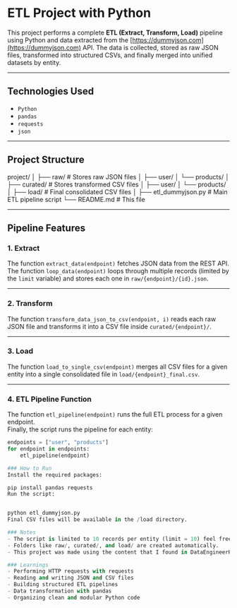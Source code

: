 # ETL Project with Python

This project performs a complete **ETL (Extract, Transform, Load)** pipeline using Python and data extracted from the [https://dummyjson.com](https://dummyjson.com) API. The data is collected, stored as raw JSON files, transformed into structured CSVs, and finally merged into unified datasets by entity.

---

## Technologies Used

- `Python`
- `pandas`
- `requests`
- `json`

---

## Project Structure

project/
│
├── raw/ # Stores raw JSON files
│ ├── user/
│ └── products/
│
├── curated/ # Stores transformed CSV files
│ ├── user/
│ └── products/
│
├── load/ # Final consolidated CSV files
│
├── etl_dummyjson.py # Main ETL pipeline script
└── README.md # This file

---

## Pipeline Features

### 1. **Extract**

The function `extract_data(endpoint)` fetches JSON data from the REST API.  
The function `loop_data(endpoint)` loops through multiple records (limited by the `limit` variable) and stores each one in `raw/{endpoint}/{id}.json`.

---

### 2. **Transform**

The function `transform_data_json_to_csv(endpoint, i)` reads each raw JSON file and transforms it into a CSV file inside `curated/{endpoint}/`.

---

### 3. **Load**

The function `load_to_single_csv(endpoint)` merges all CSV files for a given entity into a single consolidated file in `load/{endpoint}_final.csv`.

---

### 4. **ETL Pipeline Function**

The function `etl_pipeline(endpoint)` runs the full ETL process for a given endpoint.  
Finally, the script runs the pipeline for each entity:

```python
endpoints = ["user", "products"]
for endpoint in endpoints:
    etl_pipeline(endpoint)

### How to Run
Install the required packages:

pip install pandas requests
Run the script:


python etl_dummyjson.py
Final CSV files will be available in the /load directory.

### Notes
- The script is limited to 10 records per entity (limit = 10) feel free to increase it.
- Folders like raw/, curated/, and load/ are created automatically.
- This project was made using the content that I found in DataEngineerHelp Channel on Youtube

### Learnings
- Performing HTTP requests with requests
- Reading and writing JSON and CSV files
- Building structured ETL pipelines
- Data transformation with pandas
- Organizing clean and modular Python code

